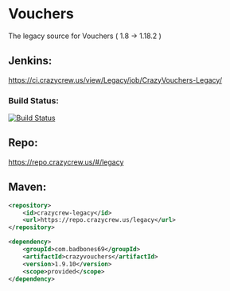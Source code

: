 # Vouchers
The legacy source for Vouchers ( 1.8 -> 1.18.2 )

## Jenkins:
https://ci.crazycrew.us/view/Legacy/job/CrazyVouchers-Legacy/

### Build Status:
[![Build Status](https://ci.crazycrew.us/view/Legacy/job/CrazyVouchers-Legacy/badge/icon)](https://ci.crazycrew.us/view/Legacy/job/CrazyVouchers-Legacy/)

## Repo:
https://repo.crazycrew.us/#/legacy

## Maven:
```xml
<repository>
    <id>crazycrew-legacy</id>
    <url>https://repo.crazycrew.us/legacy</url>
</repository>

<dependency>
    <groupId>com.badbones69</groupId>
    <artifactId>crazyvouchers</artifactId>
    <version>1.9.10</version>
    <scope>provided</scope>
</dependency>
```